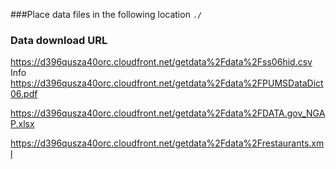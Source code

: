 ###Place data files in the following location
`./`

### Data download URL
https://d396qusza40orc.cloudfront.net/getdata%2Fdata%2Fss06hid.csv
Info https://d396qusza40orc.cloudfront.net/getdata%2Fdata%2FPUMSDataDict06.pdf

https://d396qusza40orc.cloudfront.net/getdata%2Fdata%2FDATA.gov_NGAP.xlsx

https://d396qusza40orc.cloudfront.net/getdata%2Fdata%2Frestaurants.xml